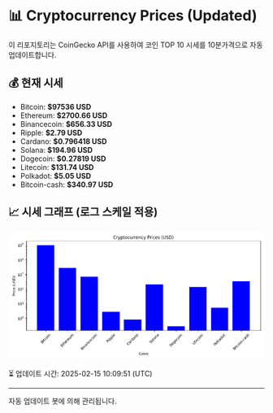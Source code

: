 
# 📊 Cryptocurrency Prices (Updated)

이 리포지토리는 CoinGecko API를 사용하여 코인 TOP 10 시세를 10분가격으로 자동 업데이트합니다.

## 💰 현재 시세
- Bitcoin: **$97536 USD**
- Ethereum: **$2700.66 USD**
- Binancecoin: **$656.33 USD**
- Ripple: **$2.79 USD**
- Cardano: **$0.796418 USD**
- Solana: **$194.96 USD**
- Dogecoin: **$0.27819 USD**
- Litecoin: **$131.74 USD**
- Polkadot: **$5.05 USD**
- Bitcoin-cash: **$340.97 USD**

## 📈 시세 그래프 (로그 스케일 적용)
![Crypto Prices](crypto_prices.png)

⏳ 업데이트 시간: 2025-02-15 10:09:51 (UTC)

---
자동 업데이트 봇에 의해 관리됩니다.

